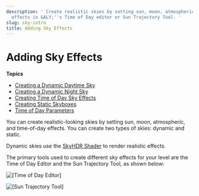 ```yaml
---
description: ' Create realistic skies by setting sun, moon, atmospheric, and time-of-day
  effects in &ALY;''s Time of Day editor or Sun Trajectory Tool. '
slug: sky-intro
title: Adding Sky Effects
---
```

# Adding Sky Effects<a name="sky-intro"></a>

**Topics**
+ [Creating a Dynamic Daytime Sky](sky-day-intro.md)
+ [Creating a Dynamic Night Sky](sky-night-intro.md)
+ [Creating Time of Day Sky Effects](sky-tod-intro.md)
+ [Creating Static Skyboxes](sky-skyboxes-intro.md)
+ [Time of Day Parameters](sky-tod-parameters.md)

You can create realistic\-looking skies by setting sun, moon, atmospheric, and time\-of\-day effects\. You can create two types of skies: dynamic and static\.

Dynamic skies use the [SkyHDR Shader](shader-ref-skyhdr.md) to render realistic effects\.

The primary tools used to create different sky effects for your level are the Time of Day Editor and the Sun Trajectory Tool, as shown below:

![\[Time of Day Editor\]](/images/userguide/sky/time-of-day-editor.png)

![\[Sun Trajectory Tool\]](/images/userguide/sky/lighting-tool.png)